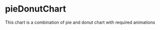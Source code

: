 pieDonutChart
=============

This chart is a combination of pie and donut chart with required animations

